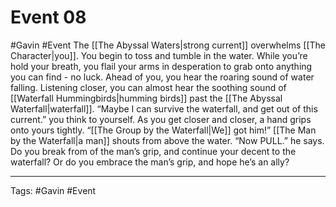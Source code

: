 # Event 08
#Gavin #Event 
The [[The Abyssal Waters|strong current]] overwhelms [[The Character|you]]. You begin to toss and tumble in the water. While you’re hold your breath, you flail your arms in desperation to grab onto anything you can find - no luck. Ahead of you, you hear the roaring sound of water falling. Listening closer, you can almost hear the soothing sound of [[Waterfall Hummingbirds|humming birds]] past the [[The Abyssal Waterfall|waterfall]]. “Maybe I can survive the waterfall, and get out of this current.” you think to yourself. As you get closer and closer, a hand grips onto yours tightly. “[[The Group by the Waterfall|We]] got him!” [[The Man by the Waterfall|a man]] shouts from above the water. “Now PULL.” he says. 
Do you break from of the man’s grip, and continue your decent to the waterfall? Or do you embrace the man’s grip, and hope he’s an ally?

---
Tags: #Gavin #Event 
